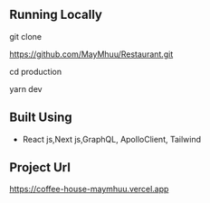 

## Running Locally

git clone

https://github.com/MayMhuu/Restaurant.git

cd production

yarn dev

## Built Using

- React js,Next js,GraphQL, ApolloClient, Tailwind

## Project Url


https://coffee-house-maymhuu.vercel.app
